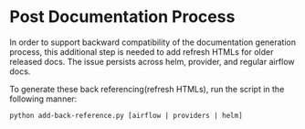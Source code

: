 # Post Documentation Process

In order to support backward compatibility of the documentation generation process, this additional step is needed to add refresh HTMLs for older released docs.
The issue persists across helm, provider, and regular airflow docs.

To generate these back referencing(refresh HTMLs), run the script in the following manner:
```commandline
python add-back-reference.py [airflow | providers | helm]
```
